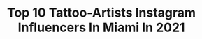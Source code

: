 ---
title: Top 10 Tattoo-Artists Instagram Influencers In Miami In 2021
description: >-
  Find top tattoo-artists Instagram influencers in Miami in 2021. Most popular hashtags: #tattoo #miami #inked #tattoos.
platform: Instagram
hits: 47
text_top: Discover the top-rated Instagram influencers on inBeat.
text_bottom: Our search engine has 47 Instagram influencers like this in Miami, United States for you to pitch.
profiles:
  - username: "tatubaby"
    fullname: >-
      Tatu Baby
    bio: >-
      ONLY other IG @TatuBabyTattoos Bookings ❌ email TatuBabyTattoo@gmail.com 🇨🇴 Owner of @TillTheEndTattoos Vh1 Cartel Crew 🎥 Proud Mom 👶🏽 YO REINARE👑
    location: "United States"
    followers: 1496821
    engagement: 192
    commentsToLikes: 0.009903
    id: ck5bu7aiyha2s0i11zvlkgitr
    verified: true
    hashtags: "#tatubabytattoos, #tilltheendtattoogallery, #miamitattooartist, #balmtattooprotem"
  - username: "waz.art"
    fullname: >-
      WAZ
    bio: >-
      MIAMI TATTOO ARTIST @Equilattera 📩 appt@equilattera.com ❌ NO DM for tattoo inquiries 🔻YouTube🔻
    location: "United States"
    followers: 66931
    engagement: 158
    commentsToLikes: 0.029079
    id: ck6tp4kp7hss80j71i58vmhps
    verified: false
    hashtags: "#miamibeach, #minimaltattoo, #floridatattoo, #linestattoo"
  - username: "lulutattooart"
    fullname: >-
      Lulu • Miami Tattoo Artist •
    bio: >-
      Tattoo Artist ❖@thegoldenneedle_tattoos❖ ProTeam @fytsupplies Sponsors: @balmtattoous & @viking_inks Booking: booking@lulutattoo.art | +17868654194
    location: "United States"
    followers: 41655
    engagement: 192
    commentsToLikes: 0.064847
    id: ck6u738uyj7ss0j71buu8lb7o
    verified: false
    hashtags: "#miamitattoo, #wynwood, #owltattoo, #femaleartist"
  - username: "indigofox__"
    fullname: >-
      #artangel
    bio: >-
      NEOHUMAN🌱Tatu Artist🌱Tech Architect 🌱Vegan🌱Lover🌱 @blackmedicinetatu.
    location: "United States"
    followers: 8470
    engagement: 507
    commentsToLikes: 0.050291
    id: ck6u8ir47rtr00j71e56qbu9g
    verified: false
    hashtags: "#explore, #blacktatu, #tatu, #vegan"
  - username: "strokin_dark"
    fullname: >-
      Dark Art
    bio: >-
      🇷🇺 🇯🇵 🇩🇪 🇮🇩 🇨🇿 🇮🇱 🇨🇳🇳🇴🇳🇱🇫🇷🇸🇪🇹🇷🇬🇷🇬🇧🇮🇪🇻🇦🇺🇸 🇵🇹🇹🇭 ✉️christapostol@gmail.com
    location: "United States"
    followers: 19360
    engagement: 287
    commentsToLikes: 0.009426
    id: ck5bubcqihhe70i111v7gzss6
    verified: false
    hashtags: "#losangeles, #dark, #tat, #la"
  - username: "luisgil_art"
    fullname: >-
      Luis Gil
    bio: >-
      Miami, Florida 🇺🇸🇻🇪 🔹Tattoo artist and owner @mejorartestudio🔹 Sponsor: @viking_inks - @balm_tattoo Book now: 📆 Luisgil.citastattoo@gmail.com
    location: "United States"
    followers: 60637
    engagement: 147
    commentsToLikes: 0.172237
    id: ck5bw7luml5cv0i112rdaia3w
    verified: false
    hashtags: "#tattoodesign, #mundoskink, #305, #mejorartetattoostudio"
  - username: "boloarttattoo"
    fullname: >-
      ᏴOᏞO
    bio: >-
      вoιoтaттoos@yaнoo.coм 📩 Studio•@thegoldenneedle_tattoos
    location: "United States"
    followers: 229921
    engagement: 270
    commentsToLikes: 0.025110
    id: ck0w1fxvrj5cq0i198e4vmoj1
    verified: false
    hashtags: "#cuba, #tattooartist, #realistictattoo, #tattooedgirls"
  - username: "nate_needles"
    fullname: >-
      Nate Needles
    bio: >-
      @highnoontattoofl @nate_needless @tattoo_yardist For appointments ⤵️ Dm or email
    location: "United States"
    followers: 28466
    engagement: 267
    commentsToLikes: 0.038708
    id: ck6tr03d5vxnx0j71y63g4ua8
    verified: false
    hashtags: "#downtownmelbourne, #ink, #tattoomodel, #jacksonvilletattooartist"
  - username: "marsinks"
    fullname: >-
      𝕸𝖆𝖗𝖘
    bio: >-
      ✨ Miami • Art • Tattoos • Anime ✨ Bright bold and cute 🌈 Tattoo artist @blackborneo.tattoostudio DM to book 💌 Serious inquires only Shop link below ⬋
    location: "United States"
    followers: 5049
    engagement: 835
    commentsToLikes: 0.056610
    id: ckf5tv4gpiuys0j233xzmrq6k
    verified: false
    hashtags: "#japan, #nerdytattoos, #miamitattoos, #miamitattooshop"
  - username: "the_world_of_laeti"
    fullname: >-
      Laëtitia Luccioni 🌪 From 🇫🇷 🌍
    bio: >-
      Blogger Welcome on my IG! Welcome in the world of realistic tattoo I'M NOT A TATTOO ARTIST ⚠️ Eu não sou uma artista tatuador⚠️
    location: "United States"
    followers: 81107
    engagement: 143
    commentsToLikes: 0.008779
    id: ck0w2kuyeovdx0i19fp3gxmk6
    verified: false
    hashtags: "#tattooed, #tattooist, #colortattoo, #tattoo"
---